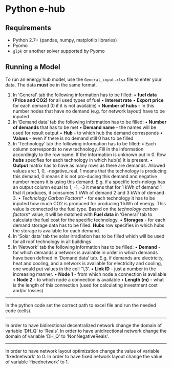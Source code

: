 Python e-hub
============

Requirements
------------

- Python 2.7+ (pandas, numpy, matplotlib libraries)
- Pyomo
- `glpk` or another solver supported by Pyomo

Running a Model
---------------

To run an energy hub model, use the `General_input.xlsx` file to enter your data.
The data **must** be in the same format.


1.	In 'General' tab the following information has to be filled:
•	**fuel data (Price and CO2)** for all used types of fuel
•	**Interest rate**
•	 **Export price** for each demand (0 if it is not available)
•	**Number of hubs** - In this number nodes that have no demand (e.g. for network layout) have to be inputed
2.	In ‘Demand data’ tab the following information has to be filled:
•	**Number of demands** that has to be met
•	**Demand name** - the names will be used for result output
•	**Hub** - to which hub the demand corresponds
•	**Values** - even if there is no demand still 0 has to be filled
3.	In ‘Technology’ tab the following information has to be filled:
•	Each column corresponds to new technology. Fill in the information accordingly to the row name. If the information is unknown put in 0. Row **hubs** specifies for each technology in which hub(s) it is present.
•	**Output** matrix has to have as many rows as there are demands. Allowed values are: 1, 0, -negative_real. 1 means that the technology is producing this demand, 0 means it is not pro-ducing this demand and negative number means it is using this demand. E.g. if a specific tech-nology has an output column equal to 1, -1, -3 it means that for 1 kWh of demand 1 that it produces, it consumes 1 kWh of demand 2 and 3 kWh of demand 3.
•	*Technology Carbon Factors** - for each technology it has to be inputed how much CO2 is produced for producing 1 kWh of energy. This value is connected to the fuel type. Based on the *technology carbon factors** value, it will be matched with **Fuel data** in ‘General’ tab to calculate the fuel cost for the specific technology.
•	**Storages** - for each demand storage data has to be filled. **Hubs** row specifies in which hubs the storage is available for each demand.
4.	In ‘Solar data’ tab the solar irradiation has to be filled which will be used for all roof technology in all buildings
5.	In ‘Network’ tab the following information has to be filled:
•	**Demand** - for which demands a network is available in order in which demands have been defined in ‘Demand data’ tab. E.g. if demands are electricity, heat and cooling, and a network is available for electricity and cooling, one would put values in the cell ‘1,3’.
•	**Link ID** - just a number in the increasing manner.
•	**Node 1** - from which node a connection is available
•	**Node 2** - to which node a connection is available
•	**Length (m)** - what is the length of this connection (used for calculating investment cost and/or losses)
---------------

In the python code set the correct path to excel file and run the needed code (cells).

---------------
In order to have bidirectional decentralized network change the domain of variable ‘DH_Q’ to ‘Reals’. In order to have unidirectional network change the domain of variable ‘DH_Q’ to ‘NonNegativeReals’. 

---------------
In order to have network layout optimization change the value of variable ‘fixednetwork’ to 0.
In order to have fixed network layout change the value of variable ‘fixednetwork’ to 1.




